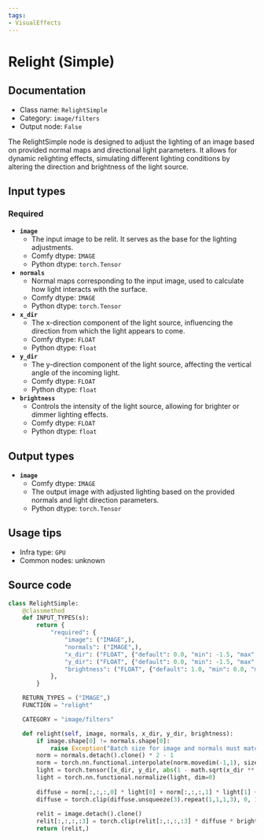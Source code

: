 ```yaml
---
tags:
- VisualEffects
---
```


# Relight (Simple)
## Documentation
- Class name: `RelightSimple`
- Category: `image/filters`
- Output node: `False`

The RelightSimple node is designed to adjust the lighting of an image based on provided normal maps and directional light parameters. It allows for dynamic relighting effects, simulating different lighting conditions by altering the direction and brightness of the light source.
## Input types
### Required
- **`image`**
    - The input image to be relit. It serves as the base for the lighting adjustments.
    - Comfy dtype: `IMAGE`
    - Python dtype: `torch.Tensor`
- **`normals`**
    - Normal maps corresponding to the input image, used to calculate how light interacts with the surface.
    - Comfy dtype: `IMAGE`
    - Python dtype: `torch.Tensor`
- **`x_dir`**
    - The x-direction component of the light source, influencing the direction from which the light appears to come.
    - Comfy dtype: `FLOAT`
    - Python dtype: `float`
- **`y_dir`**
    - The y-direction component of the light source, affecting the vertical angle of the incoming light.
    - Comfy dtype: `FLOAT`
    - Python dtype: `float`
- **`brightness`**
    - Controls the intensity of the light source, allowing for brighter or dimmer lighting effects.
    - Comfy dtype: `FLOAT`
    - Python dtype: `float`
## Output types
- **`image`**
    - Comfy dtype: `IMAGE`
    - The output image with adjusted lighting based on the provided normals and light direction parameters.
    - Python dtype: `torch.Tensor`
## Usage tips
- Infra type: `GPU`
- Common nodes: unknown


## Source code
```python
class RelightSimple:
    @classmethod
    def INPUT_TYPES(s):
        return {
            "required": {
                "image": ("IMAGE",),
                "normals": ("IMAGE",),
                "x_dir": ("FLOAT", {"default": 0.0, "min": -1.5, "max": 1.5, "step": 0.01}),
                "y_dir": ("FLOAT", {"default": 0.0, "min": -1.5, "max": 1.5, "step": 0.01}),
                "brightness": ("FLOAT", {"default": 1.0, "min": 0.0, "max": 100, "step": 0.01}),
            },
        }

    RETURN_TYPES = ("IMAGE",)
    FUNCTION = "relight"

    CATEGORY = "image/filters"

    def relight(self, image, normals, x_dir, y_dir, brightness):
        if image.shape[0] != normals.shape[0]:
            raise Exception("Batch size for image and normals must match")
        norm = normals.detach().clone() * 2 - 1
        norm = torch.nn.functional.interpolate(norm.movedim(-1,1), size=(image.shape[1], image.shape[2]), mode='bilinear').movedim(1,-1)
        light = torch.tensor([x_dir, y_dir, abs(1 - math.sqrt(x_dir ** 2 + y_dir ** 2) * 0.7)])
        light = torch.nn.functional.normalize(light, dim=0)
        
        diffuse = norm[:,:,:,0] * light[0] + norm[:,:,:,1] * light[1] + norm[:,:,:,2] * light[2]
        diffuse = torch.clip(diffuse.unsqueeze(3).repeat(1,1,1,3), 0, 1)
        
        relit = image.detach().clone()
        relit[:,:,:,:3] = torch.clip(relit[:,:,:,:3] * diffuse * brightness, 0, 1)
        return (relit,)

```
